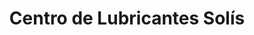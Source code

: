 ---
title: "Centro de Lubricantes Solís"
url: /san-isidro/centro-de-lubricantes-solis/
shop: Autowerkstatt
---